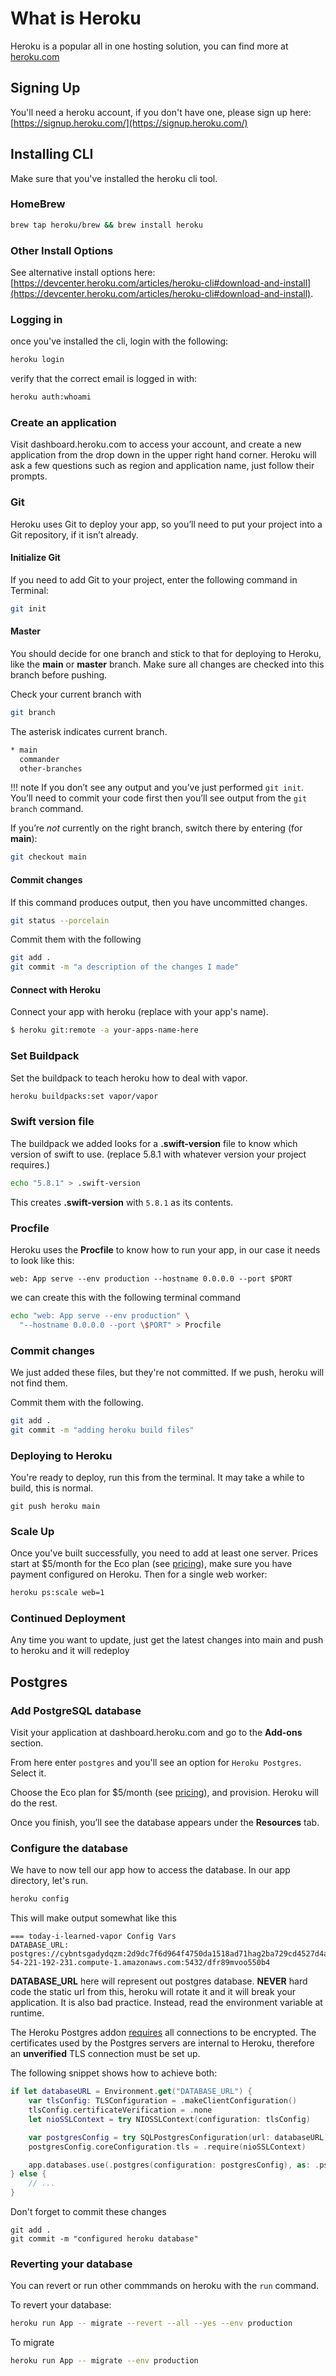 # What is Heroku

Heroku is a popular all in one hosting solution, you can find more at [heroku.com](https://www.heroku.com)

## Signing Up

You'll need a heroku account, if you don't have one, please sign up here: [https://signup.heroku.com/](https://signup.heroku.com/)

## Installing CLI

Make sure that you've installed the heroku cli tool.

### HomeBrew

```bash
brew tap heroku/brew && brew install heroku
```

### Other Install Options

See alternative install options here: [https://devcenter.heroku.com/articles/heroku-cli#download-and-install](https://devcenter.heroku.com/articles/heroku-cli#download-and-install).

### Logging in

once you've installed the cli, login with the following:

```bash
heroku login
```

verify that the correct email is logged in with:

```bash
heroku auth:whoami
```

### Create an application

Visit dashboard.heroku.com to access your account, and create a new application from the drop down in the upper right hand corner. Heroku will ask a few questions such as region and application name, just follow their prompts.

### Git

Heroku uses Git to deploy your app, so you’ll need to put your project into a Git repository, if it isn’t already.

#### Initialize Git

If you need to add Git to your project, enter the following command in Terminal:

```bash
git init
```

#### Master

You should decide for one branch and stick to that for deploying to Heroku, like the **main** or **master** branch. Make sure all changes are checked into this branch before pushing.

Check your current branch with

```bash
git branch
```

The asterisk indicates current branch.

```bash
* main
  commander
  other-branches
```

!!! note 
    If you don’t see any output and you’ve just performed `git init`. You’ll need to commit your code first then you’ll see output from the `git branch` command.


If you’re _not_ currently on the right branch, switch there by entering (for **main**):

```bash
git checkout main
```

#### Commit changes

If this command produces output, then you have uncommitted changes.

```bash
git status --porcelain
```

Commit them with the following

```bash
git add .
git commit -m "a description of the changes I made"
```

#### Connect with Heroku

Connect your app with heroku (replace with your app's name).

```bash
$ heroku git:remote -a your-apps-name-here
```

### Set Buildpack

Set the buildpack to teach heroku how to deal with vapor.

```bash
heroku buildpacks:set vapor/vapor
```

### Swift version file

The buildpack we added looks for a **.swift-version** file to know which version of swift to use. (replace 5.8.1 with whatever version your project requires.)

```bash
echo "5.8.1" > .swift-version
```

This creates **.swift-version** with `5.8.1` as its contents.


### Procfile

Heroku uses the **Procfile** to know how to run your app, in our case it needs to look like this:

```
web: App serve --env production --hostname 0.0.0.0 --port $PORT
```

we can create this with the following terminal command

```bash
echo "web: App serve --env production" \
  "--hostname 0.0.0.0 --port \$PORT" > Procfile
```

### Commit changes

We just added these files, but they're not committed. If we push, heroku will not find them.

Commit them with the following.

```bash
git add .
git commit -m "adding heroku build files"
```

### Deploying to Heroku

You're ready to deploy, run this from the terminal. It may take a while to build, this is normal.

```none
git push heroku main
```

### Scale Up

Once you've built successfully, you need to add at least one server. Prices start at $5/month for the Eco plan (see [pricing](https://www.heroku.com/pricing#containers)), make sure you have payment configured on Heroku. Then for a single web worker:

```bash
heroku ps:scale web=1
```

### Continued Deployment

Any time you want to update, just get the latest changes into main and push to heroku and it will redeploy

## Postgres

### Add PostgreSQL database

Visit your application at dashboard.heroku.com and go to the **Add-ons** section.

From here enter `postgres` and you'll see an option for `Heroku Postgres`. Select it.

Choose the Eco plan for $5/month (see [pricing](https://www.heroku.com/pricing#data-services)), and provision. Heroku will do the rest.

Once you finish, you’ll see the database appears under the **Resources** tab.

### Configure the database

We have to now tell our app how to access the database. In our app directory, let's run.

```bash
heroku config
```

This will make output somewhat like this

```none
=== today-i-learned-vapor Config Vars
DATABASE_URL: postgres://cybntsgadydqzm:2d9dc7f6d964f4750da1518ad71hag2ba729cd4527d4a18c70e024b11cfa8f4b@ec2-54-221-192-231.compute-1.amazonaws.com:5432/dfr89mvoo550b4
```

**DATABASE_URL** here will represent out postgres database. **NEVER** hard code the static url from this, heroku will rotate it and it will break your application. It is also bad practice. Instead, read the environment variable at runtime.

The Heroku Postgres addon [requires](https://devcenter.heroku.com/changelog-items/2035) all connections to be encrypted. The certificates used by the Postgres servers are internal to Heroku, therefore an **unverified** TLS connection must be set up.

The following snippet shows how to achieve both:

```swift
if let databaseURL = Environment.get("DATABASE_URL") {
    var tlsConfig: TLSConfiguration = .makeClientConfiguration()
    tlsConfig.certificateVerification = .none
    let nioSSLContext = try NIOSSLContext(configuration: tlsConfig)

    var postgresConfig = try SQLPostgresConfiguration(url: databaseURL)
    postgresConfig.coreConfiguration.tls = .require(nioSSLContext)

    app.databases.use(.postgres(configuration: postgresConfig), as: .psql)
} else {
    // ...
}
```

Don't forget to commit these changes

```none
git add .
git commit -m "configured heroku database"
```

### Reverting your database

You can revert or run other commmands on heroku with the `run` command.

To revert your database:

```bash
heroku run App -- migrate --revert --all --yes --env production
```

To migrate

```bash
heroku run App -- migrate --env production
```
